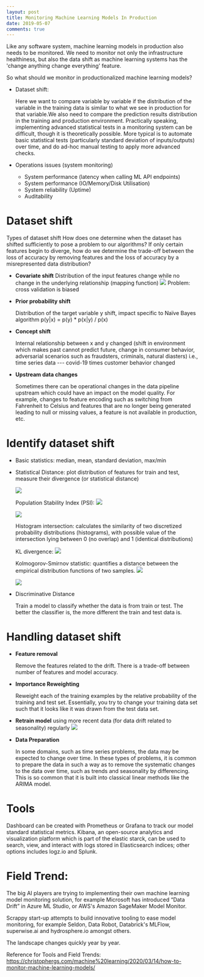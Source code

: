 ```yaml
---
layout: post
title: Monitoring Machine Learning Models In Production
date: 2019-05-07
comments: true
---
```


Like any software system, machine learning models in production also needs to be monitored. We need to monitor not only the infrastructure healthiness, but also the data shift as machine learning systems has the 'change anything change everything' feature. 

So what should we monitor in productionalized machine learning models?
- Dataset shift:

    Here we want to compare variable by variable if the distribution of the variable in the training data is similar to what we see in production for that variable.We also need to compare the prediction results distribution in the training and production environment. Practically speaking, implementing advanced statistical tests in a monitoring system can be difficult, though it is theoretically possible. More typical is to automate basic statistical tests (particularly standard deviation of inputs/outputs) over time, and do ad-hoc manual testing to apply more advanced checks. 

- Operations issues (system monitoring)
    - System performance (latency when calling ML API endpoints)
    - System performance (IO/Memory/Disk Utilisation) 
    - System reliability (Uptime)
    - Auditability 

# Dataset shift

Types of dataset shift
How does one determine when the dataset has shifted sufficiently to pose a problem to our algorithms? If only certain features begin to diverge, how do we determine the trade-off between the loss of accuracy by removing features and the loss of accuracy by a misrepresented data distribution?
- **Covariate shift**
    Distribution of the input features change while no change in the underlying relationship (mapping function)
	![](/assets/2020-09-16-11-56-26.png)
	Problem: cross validation is biased
	
- **Prior probability shift**
	
    Distribution of the target variable y shift, impact specific to Naïve Bayes algorithm p(y|x) = p(y) * p(x|y) / p(x)
- **Concept shift**

	Internal relationship between x and y changed (shift in environment which makes past cannot predict future, change in consumer behavior, adversarial scenarios such as fraudsters, criminals, natural diasters)
	i.e., time series data --- covid-19 times customer behavior changed
- **Upstream data changes** 

	Sometimes there can be operational changes in the data pipeline upstream which could have an impact on the model quality. For example, changes to feature encoding such as switching from Fahrenheit to Celsius and features that are no longer being generated leading to null or missing values, a feature is not available in production, etc.

# Identify dataset shift
- Basic statistics: median, mean, standard deviation, max/min
- Statistical Distance: plot distribution of features for train and test, measure their divergence (or statistical distance)
	
    ![](/assets/2020-09-16-11-57-24.png)

	Population Stability Index (PSI): 
	![](/assets/2020-09-16-11-57-39.png)
	
	![](/assets/2020-09-16-11-57-51.png)
	
	Histogram intersection: calculates the similarity of two discretized probability distributions (histograms), with possible value of the intersection lying between 0 (no overlap) and 1 (identical distributions)
	
	KL divergence: 
	![](/assets/2020-09-16-11-58-04.png)

    Kolmogorov-Smirnov statistic: quantifies a distance between the empirical distribution functions of two samples. 
	![](/assets/2020-09-16-11-58-12.png)

	![](/assets/2020-09-16-11-58-22.png)


- Discriminative Distance

	Train a model to classify whether the data is from train or test. The better the classifier is, the more different the train and test data is.

# Handling dataset shift
- **Feature removal**
    
    Remove the features related to the drift. There is a trade-off between number of features and model accuracy.

- **Importance Reweighting**
    
	Reweight each of the training examples by the relative probability of the training and test set.
	Essentially, you try to change your training data set such that it looks like it was drawn from the test data set.

- **Retrain model** using more recent data (for data drift related to seasonality) regularly
	![](/assets/2020-09-16-11-58-36.png)

- **Data Preparation**

    In some domains, such as time series problems, the data may be expected to change over time.
	In these types of problems, it is common to prepare the data in such a way as to remove the systematic changes to the data over time, such as trends and seasonality by differencing. This is so common that it is built into classical linear methods like the ARIMA model.

# Tools 
Dashboard can be created with Prometheus or Grafana to track our model standard statistical metrics.
Kibana, an open-source analytics and visualization platform which is part of the elastic starck, can be used to search, view, and interact with logs stored in Elasticsearch indices; other options includes logz.io and Splunk.

# Field Trend: 

The big AI players are trying to implementing their own machine learning model monitoring solution, for example Microsoft has introduced “Data Drift” in Azure ML Studio, or AWS's Amazon SageMaker Model Monitor.

Scrappy start-up attempts to build innovative tooling to ease model monitoring, for example Seldon, Data Robot, Databrick's MLFlow, superwise.ai and hydrosphere.io amongst others.

The landscape changes quickly year by year.

Reference for Tools and Field Trends: https://christophergs.com/machine%20learning/2020/03/14/how-to-monitor-machine-learning-models/
